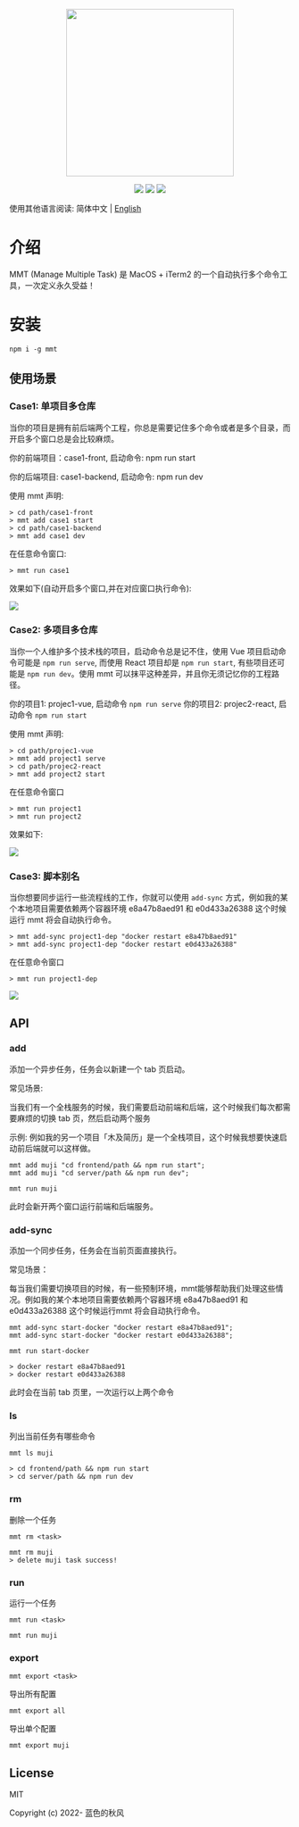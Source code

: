 
<p align="center">
  <img src="./source/mmt-logo.png" width="300" />
</p>

<p align="center">
    <a href="https://npmcharts.com/compare/mmt?minimal=true" rel="nofollow"><img src="https://img.shields.io/npm/dm/mmt.svg" style="max-width:100%;"></a>
    <a href="https://www.npmjs.com/package/mmt" rel="nofollow"><img src="https://img.shields.io/npm/v/mmt.svg" style="max-width:100%;"></a>
    <a href="https://www.npmjs.com/package/mmt" rel="nofollow"><img src="https://img.shields.io/npm/l/mmt.svg?style=flat" style="max-width:100%;"></a>
</p>

使用其他语言阅读: 简体中文 | [English](./README_en.md)

# 介绍

MMT (Manage Multiple Task) 是 MacOS + iTerm2 的一个自动执行多个命令工具，一次定义永久受益！


# 安装
```
npm i -g mmt
```
## 使用场景

### Case1: 单项目多仓库

当你的项目是拥有前后端两个工程，你总是需要记住多个命令或者是多个目录，而开启多个窗口总是会比较麻烦。

你的前端项目：case1-front, 启动命令: npm run start

你的后端项目: case1-backend, 启动命令: npm run dev

使用 mmt 声明:
```
> cd path/case1-front
> mmt add case1 start
> cd path/case1-backend
> mmt add case1 dev
```

在任意命令窗口:
```
> mmt run case1
```

效果如下(自动开启多个窗口,并在对应窗口执行命令):

![](./source/case1.gif)

### Case2: 多项目多仓库

当你一个人维护多个技术栈的项目，启动命令总是记不住，使用 Vue 项目启动命令可能是 `npm run serve`, 而使用 React 项目却是 `npm run start`, 有些项目还可能是 `npm run dev`。使用 mmt 可以抹平这种差异，并且你无须记忆你的工程路径。

你的项目1: projec1-vue, 启动命令 `npm run serve`
你的项目2: projec2-react, 启动命令 `npm run start`


使用 mmt 声明:
```
> cd path/projec1-vue
> mmt add project1 serve
> cd path/projec2-react
> mmt add project2 start
```

在任意命令窗口
```
> mmt run project1
> mmt run project2
```

效果如下:

![](./source/case2.gif)

### Case3: 脚本别名

当你想要同步运行一些流程线的工作，你就可以使用 `add-sync` 方式，例如我的某个本地项目需要依赖两个容器环境 e8a47b8aed91 和 e0d433a26388 这个时候运行 mmt 将会自动执行命令。


```
> mmt add-sync project1-dep "docker restart e8a47b8aed91"
> mmt add-sync project1-dep "docker restart e0d433a26388"
```

在任意命令窗口
```
> mmt run project1-dep
```

![](./source/case3.gif)

## API

### add

添加一个异步任务，任务会以新建一个 tab 页启动。

常见场景:

当我们有一个全栈服务的时候，我们需要启动前端和后端，这个时候我们每次都需要麻烦的切换 tab 页，然后启动两个服务

示例:
例如我的另一个项目「木及简历」是一个全栈项目，这个时候我想要快速启动前后端就可以这样做。
```
mmt add muji "cd frontend/path && npm run start";
mmt add muji "cd server/path && npm run dev";

mmt run muji
```
此时会新开两个窗口运行前端和后端服务。

### add-sync

添加一个同步任务，任务会在当前页面直接执行。

常见场景：

每当我们需要切换项目的时候，有一些预制环境，mmt能够帮助我们处理这些情况。例如我的某个本地项目需要依赖两个容器环境 e8a47b8aed91 和 e0d433a26388 这个时候运行mmt 将会自动执行命令。

```
mmt add-sync start-docker "docker restart e8a47b8aed91";
mmt add-sync start-docker "docker restart e0d433a26388";

mmt run start-docker

> docker restart e8a47b8aed91
> docker restart e0d433a26388
```
此时会在当前 tab 页里，一次运行以上两个命令


### ls

列出当前任务有哪些命令

```
mmt ls muji

> cd frontend/path && npm run start
> cd server/path && npm run dev

```

### rm
删除一个任务

`mmt rm <task>`

```
mmt rm muji
> delete muji task success!
```

### run

运行一个任务

`mmt run <task>`

```
mmt run muji
```

### export

`mmt export <task>`

导出所有配置
```
mmt export all
```

导出单个配置

```
mmt export muji
```


## License

MIT

Copyright (c) 2022- 蓝色的秋风
